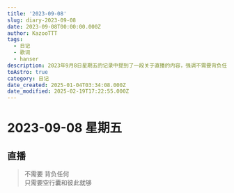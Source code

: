 ```yaml
---
title: '2023-09-08'
slug: diary-2023-09-08
date: 2023-09-08T00:00:00.000Z
author: KazooTTT
tags:
  - 日记
  - 歌词
  - hanser
description: 2023年9月8日星期五的记录中提到了一段关于直播的内容，强调不需要背负任何负担，只需带着空行囊和彼此即可。
toAstro: true
category: 日记
date_created: 2025-01-04T03:34:08.000Z
date_modified: 2025-02-19T17:22:55.000Z
---
```


# 2023-09-08 星期五

<!-- start of weread -->
<!-- end of weread -->

## 直播

> 不需要 背负任何  
> 只需要空行囊和彼此就够
